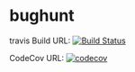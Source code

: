 # bughunt
travis Build URL:
[![Build Status](https://app.travis-ci.com/SushmaGangavarapu/bughunt.svg?branch=main)](https://app.travis-ci.com/SushmaGangavarapu/bughunt)

CodeCov URL:
[![codecov](https://codecov.io/gh/SushmaGangavarapu/bughunt/branch/main/graph/badge.svg?token=NK63Z3JD2V)](https://codecov.io/gh/SushmaGangavarapu/bughunt)

